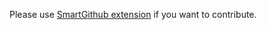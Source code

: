 Please use [SmartGithub extension](https://chrome.google.com/webstore/detail/smart-github/nhginomnegcmeelhmmaahlnlgjpdfgnc) if you want to contribute.
